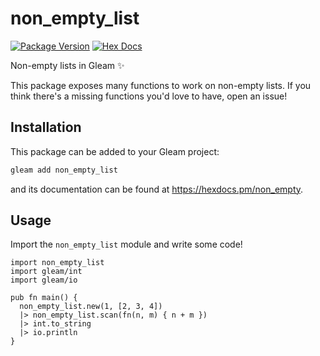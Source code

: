 # non_empty_list

[![Package Version](https://img.shields.io/hexpm/v/non_empty_list)](https://hex.pm/packages/non_empty_list)
[![Hex Docs](https://img.shields.io/badge/hex-docs-ffaff3)](https://hexdocs.pm/non_empty_list/)

Non-empty lists in Gleam ✨

This package exposes many functions to work on non-empty lists. If you think there's a missing functions you'd love to have, open an issue!

## Installation

This package can be added to your Gleam project:

```sh
gleam add non_empty_list
```

and its documentation can be found at <https://hexdocs.pm/non_empty>.

## Usage

Import the `non_empty_list` module and write some code!

```gleam
import non_empty_list
import gleam/int
import gleam/io

pub fn main() {
  non_empty_list.new(1, [2, 3, 4])
  |> non_empty_list.scan(fn(n, m) { n + m })
  |> int.to_string
  |> io.println 
}
```
